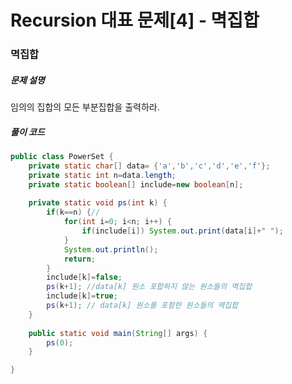 # Recursion 대표 문제[4] - 멱집합

### 멱집합

##### 문제 설명

임의의 집합의 모든 부분집합을 출력하라.

##### 풀이 코드

```java
public class PowerSet {
	private static char[] data= {'a','b','c','d','e','f'};
	private static int n=data.length;
	private static boolean[] include=new boolean[n];
	
	private static void ps(int k) {
		if(k==n) {//
			for(int i=0; i<n; i++) {
				if(include[i]) System.out.print(data[i]+" ");
			}
			System.out.println();
			return;
		}
		include[k]=false;
		ps(k+1); //data[k] 원소 포합하지 않는 원소들의 멱집합
		include[k]=true;
		ps(k+1); // data[k] 원소를 포함한 원소들의 멱집합
	}
	
	public static void main(String[] args) {
		ps(0);
	}

}
```

